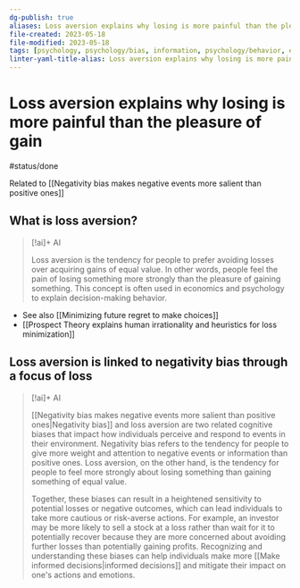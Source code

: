 ```yaml
---
dg-publish: true
aliases: Loss aversion explains why losing is more painful than the pleasure of gain, loss aversion, prefer avoiding losses, pain of losing, pleasure of gaining something
file-created: 2023-05-18
file-modified: 2023-05-18
tags: [psychology, psychology/bias, information, psychology/behavior, economics]
linter-yaml-title-alias: Loss aversion explains why losing is more painful than the pleasure of gain
---
```


# Loss aversion explains why losing is more painful than the pleasure of gain

#status/done

Related to [[Negativity bias makes negative events more salient than positive ones]]

## What is loss aversion?

> [!ai]+ AI
>
> Loss aversion is the tendency for people to prefer avoiding losses over acquiring gains of equal value. In other words, people feel the pain of losing something more strongly than the pleasure of gaining something. This concept is often used in economics and psychology to explain decision-making behavior.

- See also [[Minimizing future regret to make choices]]
- [[Prospect Theory explains human irrationality and heuristics for loss minimization]]

## Loss aversion is linked to negativity bias through a focus of loss

> [!ai]+ AI
>
> [[Negativity bias makes negative events more salient than positive ones|Negativity bias]] and loss aversion are two related cognitive biases that impact how individuals perceive and respond to events in their environment. Negativity bias refers to the tendency for people to give more weight and attention to negative events or information than positive ones. Loss aversion, on the other hand, is the tendency for people to feel more strongly about losing something than gaining something of equal value.
>
> Together, these biases can result in a heightened sensitivity to potential losses or negative outcomes, which can lead individuals to take more cautious or risk-averse actions. For example, an investor may be more likely to sell a stock at a loss rather than wait for it to potentially recover because they are more concerned about avoiding further losses than potentially gaining profits.
> Recognizing and understanding these biases can help individuals make more [[Make informed decisions|informed decisions]] and mitigate their impact on one's actions and emotions.
